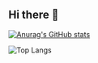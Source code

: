 ## Hi there 👋

[![Anurag's GitHub stats](https://github-readme-stats.vercel.app/api?username=mariemashrafkamel)](https://github.com/mariemashrafkamel/github-readme-stats)

![Top Langs](https://github-readme-stats.vercel.app/api/top-langs/?username=mariemashrafkamel&layout=compact)
